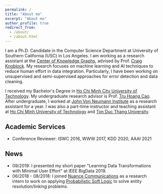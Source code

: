```yaml
---
permalink: /
title: "About me"
excerpt: "About me"
author_profile: true
redirect_from: 
  - /about/
  - /about.html
---
```


I am a Ph.D. Candidate in the Computer Science Department at University of Southern California (USC) in Los Angeles. I am working as a research assistant at the [Center of Knowledge Graphs](http://usc-isi-i2.github.io/home/), advised by Prof. [Craig Knoblock](http://usc-isi-i2.github.io/knoblock/). My research focuses on machine learning and AI techniques to reduce human effort in data integration. Particularly, I have been working on unsupervised and semi-supervised approaches for error detection and data cleaning.

I received my Bachelor's Degree in [Ho Chi Minh City University of Technology](http://cse.hcmut.edu.vn/). My undergraduate research advisor is Prof. [Tru Hoang Cao](https://scholar.google.com/citations?hl=en&user=L6B67EAAAAAJ&view_op=list_works&sortby=pubdate). After undergraduate, I worked at [John Von Neumann Institute](http://www.jvn.edu.vn/) as a research assistant for a year. I was also a part-time instructor and teaching assistant at [Ho Chi Minh University of Technology](https://www.hcmut.edu.vn/en) and [Ton Duc Thang University](https://www.tdtu.edu.vn/en/home). 


Academic Services
-----------------
- Conference Reviewer: ISWC 2016, WWW 2017, KDD 2020, AAAI 2021

News
----
- 09/2019: I presented my short paper \"Learning Data Transformations with Minimal User Effort\" at IEEE BigData 2019.
- 06/2018 - 08/2018: I joined [Nuance Communications](https://www.nuance.com/index.html) as a research intern to work on applying [Probabilistic Soft Logic](https://psl.linqs.org/) to solve entity resolution/linking problems. 


